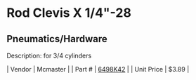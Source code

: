 # Rod Clevis X 1/4"-28
## Pneumatics/Hardware
Description: 	for 3/4 cylinders 

| Vendor | Mcmaster | 
| Part # | [6498K42](http://www.mcmaster.com/) | 
| Unit Price | $3.89 | 
